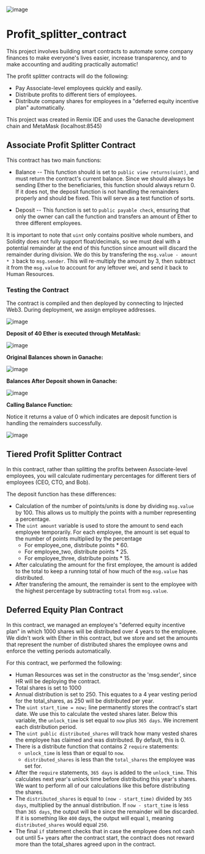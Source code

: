 ![image](https://user-images.githubusercontent.com/65314799/98048902-3f877600-1df4-11eb-9dd9-d6caf94a7259.png)


# Profit_splitter_contract

This project involves building smart contracts to automate some company finances to make everyone's lives easier, increase transparency, and to make accounting and auditing practically automatic!

The profit splitter contracts will do the following:
  * Pay Associate-level employees quickly and easily.
  * Distribute profits to different tiers of employees.
  * Distribute company shares for employees in a "deferred equity incentive plan" automatically.
  
This project was created in Remix IDE and uses the Ganache development chain and MetaMask (localhost:8545)

## Associate Profit Splitter Contract

This contract has two main functions:
 
  * Balance -- This function should is set to `public view returns(uint)`, and must return the contract's current balance. Since we should always be sending Ether to the beneficiaries, this function should always return 0. If it does not, the deposit function is not handling the remainders properly and should be fixed. This will serve as a test function of sorts.
  
  * Deposit -- This function is set to `public payable check`, ensuring that only the owner can call the function and transfers an amount of Ether to three different employees.

It is important to note that `uint` only contains positive whole numbers, and Solidity does not fully support float/decimals, so we must deal with a potential remainder at the end of this function since amount will discard the remainder during division.
We do this by transfering the `msg.value - amount * 3` back to `msg.sender`. This will re-multiply the amount by 3, then subtract it from the `msg.value` to account for any leftover wei, and send it back to Human Resources.

### Testing the Contract

The contract is compiled and then deployed by connecting to Injected Web3. During deployment, we assign employee addresses.

![image](https://user-images.githubusercontent.com/65314799/97828696-78f1a180-1c8d-11eb-902e-4058e3ec9f4c.png)

**Deposit of 40 Ether is executed through MetaMask:**

![image](https://user-images.githubusercontent.com/65314799/97828832-d8e84800-1c8d-11eb-95db-8f119f7fedb5.png)

**Original Balances shown in Ganache:**

![image](https://user-images.githubusercontent.com/65314799/97828931-1b118980-1c8e-11eb-966e-4e9f202dd3b2.png)

**Balances After Deposit shown in Ganache:**

![image](https://user-images.githubusercontent.com/65314799/97829058-6a57ba00-1c8e-11eb-8dcc-ea7a895c8bbd.png)
 
**Calling Balance Function:**

Notice it returns a value of 0 which indicates are deposit function is handling the remainders successfully.

![image](https://user-images.githubusercontent.com/65314799/97829133-abe86500-1c8e-11eb-948b-3855792f19de.png)

## Tiered Profit Splitter Contract

In this contract, rather than splitting the profits between Associate-level employees, you will calculate rudimentary percentages for different tiers of employees (CEO, CTO, and Bob).

The deposit function has these differences:

* Calculation of the number of points/units is done by dividing `msg.value` by 100. This allows us to multiply the points with a number representing a percentage.
* The `uint amount` variable is used to store the amount to send each employee temporarily. For each employee, the amount is set equal to the number of points multiplied by the percentage 
  - For employee_one, distribute points * 60.
  - For employee_two, distribute points * 25.
  - For employee_three, distribute points * 15.
* After calculating the amount for the first employee, the amount is added to the total to keep a running total of how much of the `msg.value` has distributed.
* After transfering the amount, the remainder is sent to the employee with the highest percentage by subtracting `total` from `msg.value`.

## Deferred Equity Plan Contract
In this contract, we managed an employee's "deferred equity incentive plan" in which 1000 shares will be distributed over 4 years to the employee. 
We didn't work with Ether in this contract, but we store and set the amounts that represent the number of distributed shares the employee owns and enforce the vetting periods automatically.

For this contract, we performed the following:
* Human Resources was set in the constructor as the 'msg.sender', since HR will be deploying the contract.
* Total shares is set to 1000
* Annual distribution is set to 250. This equates to a 4 year vesting period for the total_shares, as 250 will be distributed per year. 
* The `uint start_time = now;` line permanently stores the contract's start date. We use this to calculate the vested shares later. Below this variable, the `unlock_time` is set equal to `now` plus `365 days`. We increment each distribution period.
* The `uint public distributed_shares` will track how many vested shares the employee has claimed and was distributed. By default, this is 0.
* There is a distribute function that contains 2 `require` statements:
  - `unlock_time` is less than or equal to `now`.
  - `distributed_shares` is less than the `total_shares` the employee was set for.
* After the `require` statements, `365 days` is added to the `unlock_time`. This calculates next year's unlock time before distributing this year's shares. We want to perform all of our calculations like this before distributing the shares.
* The `distributed_shares` is equal to `(now - start_time)` divided by `365 days`, multiplied by the annual distribution. If `now - start_time` is less than `365 days`, the output will be `0` since the remainder will be discarded. If it is something like `400` days, the output will equal `1`, meaning `distributed_shares` would equal `250`.
* The final `if` statement checks that in case the employee does not cash out until 5+ years after the contract start, the contract does not reward more than the total_shares agreed upon in the contract.





















